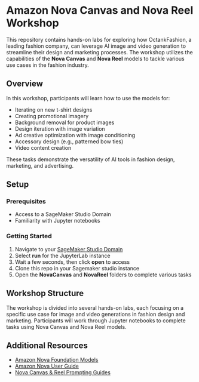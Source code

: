 # Amazon Nova Canvas and Nova Reel Workshop

This repository contains hands-on labs for exploring how OctankFashion, a leading fashion company, can leverage AI image and video generation to streamline their design and marketing processes. The workshop utilizes the capabilities of the **Nova Canvas** and **Nova Reel** models to tackle various use cases in the fashion industry.


## Overview

In this workshop, participants will learn how to use the models for:

- Iterating on new t-shirt designs
- Creating promotional imagery
- Background removal for product images
- Design iteration with image variation
- Ad creative optimization with image conditioning
- Accessory design (e.g., patterned bow ties)
- Video content creation

These tasks demonstrate the versatility of AI tools in fashion design, marketing, and advertising.

## Setup

### Prerequisites

- Access to a SageMaker Studio Domain
- Familiarity with Jupyter notebooks

### Getting Started

1. Navigate to your [SageMaker Studio Domain](https://us-east-1.console.aws.amazon.com/sagemaker/home?region=us-east-1#/studio)
2. Select **run** for the JupyterLab instance
3. Wait a few seconds, then click **open** to access
4. Clone this repo in your Sagemaker studio instance
5. Open the **NovaCanvas** and **NovaReel** folders to complete various tasks

## Workshop Structure

The workshop is divided into several hands-on labs, each focusing on a specific use case for image and video generations in fashion design and marketing. Participants will work through Jupyter notebooks to complete tasks using Nova Canvas and Nova Reel models.


## Additional Resources

- [Amazon Nova Foundation Models](https://aws.amazon.com/ai/generative-ai/nova/)
- [Amazon Nova User Guide](https://docs.aws.amazon.com/nova/latest/userguide/what-is-nova.html)
- [Nova Canvas & Reel Prompting Guides](https://docs.aws.amazon.com/nova/latest/userguide/prompting-creation.html)

